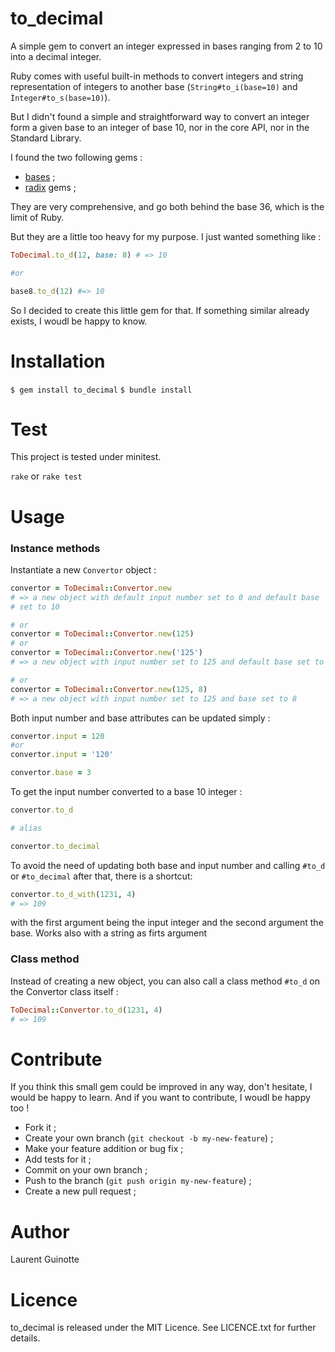 # to_decimal

A simple gem to convert an integer expressed in bases
ranging from 2 to 10 into a decimal integer.

Ruby comes with useful built-in methods to convert integers and string
representation of integers to another base (`String#to_i(base=10)` and 
`Ìnteger#to_s(base=10)`).

But I didn't found a simple and straightforward way to convert an integer
form a given base to an integer of base 10, nor in the core API, nor in the
Standard Library.

I found the two following gems :
- [bases](https://github.com/whatyouhide/bases) ;
- [radix](https://github.com/rubyworks/radix) gems ;

They are very comprehensive, and go both behind the base 36, which is the limit
of Ruby.

But they are a little too heavy for my purpose. I just wanted something like :

```ruby
ToDecimal.to_d(12, base: 8) # => 10

#or

base8.to_d(12) #=> 10
```

So I decided to create this little gem for that. If something similar already
exists, I woudl be happy to know.


# Installation

`$ gem install to_decimal`
`$ bundle install`

# Test

This project is tested under minitest.

`rake` or `rake test`

# Usage

### Instance methods

Instantiate a new `Convertor` object :

```ruby
convertor = ToDecimal::Convertor.new
# => a new object with default input number set to 0 and default base 
# set to 10

# or
convertor = ToDecimal::Convertor.new(125)
# or
convertor = ToDecimal::Convertor.new('125')
# => a new object with input number set to 125 and default base set to 10

# or
convertor = ToDecimal::Convertor.new(125, 8)
# => a new object with input number set to 125 and base set to 8
```

Both input number and base attributes can be updated simply :

```ruby
convertor.input = 120
#or
convertor.input = '120'

convertor.base = 3
```

To get the input number converted to a base 10 integer :

```ruby
convertor.to_d

# alias

convertor.to_decimal
```

To avoid the need of updating both base and input number and calling `#to_d` or 
`#to_decimal` after that, there is a shortcut:

```ruby
convertor.to_d_with(1231, 4)
# => 109
```

with the first argument being the input integer and the second argument the
base. Works also with a string as firts argument


### Class method

Instead of creating a new object, you can also call a class method `#to_d` on
the Convertor class itself :

```ruby
ToDecimal::Convertor.to_d(1231, 4)
# => 109
```

# Contribute

If you think this small gem could be improved in any way, don't hesitate,
I would be happy to learn. And if you want to contribute, I woudl be happy too !

- Fork it ;
- Create your own branch (`git checkout -b my-new-feature`) ;
- Make your feature addition or bug fix ;
- Add tests for it ;
- Commit on your own branch ;
- Push to the branch (`git push origin my-new-feature`) ;
- Create a new pull request ;

# Author

Laurent Guinotte


# Licence

to_decimal is released under the MIT Licence. See LICENCE.txt
for further details.
